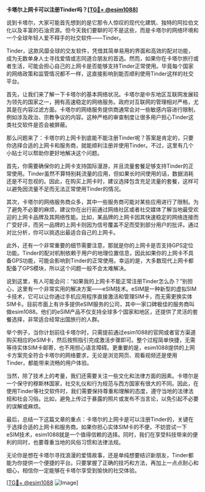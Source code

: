 **卡塔尔上网卡可以注册Tinder吗？[[TG💪+ @esim1088](https://t.me/s/esim1088)]**

说到卡塔尔，大家可能首先想到的是它那令人惊叹的现代化建筑、独特的阿拉伯文化以及丰富的石油资源。但今天我们要聊的可不是这些，而是卡塔尔的网络环境和一个全球年轻人爱不释手的社交软件——Tinder。

Tinder，这款风靡全球的交友软件，凭借其简单易用的界面和高效的配对功能，成为无数单身人士寻找爱情或志同道合朋友的首选。然而，如果你在卡塔尔旅行或者生活，可能会担心自己的上网卡是否能够支持Tinder正常使用。毕竟每个国家的网络政策和监管情况都不一样，这直接影响到能否顺利使用Tinder这样的社交平台。

首先，让我们来了解一下卡塔尔的基本网络状况。卡塔尔是中东地区互联网发展较为领先的国家之一，拥有高速稳定的网络服务。政府对互联网的管理相对严格，尤其是在内容过滤方面。卡塔尔的网络服务提供商通常会对一些敏感内容进行限制，例如涉及政治、宗教争议的内容。这种严格的审查制度让很多用户担心Tinder这类社交软件是否会被屏蔽。

那么问题来了：卡塔尔的上网卡到底能不能注册Tinder呢？答案是肯定的，只要你选择合适的上网卡和服务商，就能顺利注册并使用Tinder。不过，这里有几个小贴士可以帮助你更好地解决这个问题。

首先，你需要确保你的上网卡支持国际漫游，并且流量套餐足够支持Tinder的正常使用。Tinder虽然不算特别耗流量的应用，但如果长时间使用的话，数据消耗还是不可忽视的。因此，在购买上网卡时，建议选择包含充足流量的套餐，这样可以避免因流量不足而无法正常使用Tinder的情况。

其次，卡塔尔的网络服务商众多，其中一些服务商可能对某些应用进行了限制。为了避免不必要的麻烦，建议你在出行前通过网络社区或者社交媒体了解当地最受欢迎的上网卡品牌及其网络性能。比如，某品牌的上网卡因其快速稳定的网络连接而广受好评，而另一品牌的上网卡则因为信号覆盖不足而受到部分用户的批评。通过对比分析，你可以挑选出最适合自己的上网卡。

此外，还有一个非常重要的细节需要注意，那就是你的上网卡是否支持GPS定位功能。Tinder的配对机制依赖于用户的地理位置信息，因此如果你的上网卡不具备GPS功能，可能会影响到Tinder的正常使用。幸运的是，大多数现代上网卡都配备了GPS模块，所以这个问题一般不会太难解决。

说到这里，有人可能会问：“如果我的上网卡不能正常注册Tinder怎么办？”别担心，这里有一个非常实用的解决方案——eSIM技术。eSIM是一种新型的虚拟SIM卡技术，它可以让你通过手机应用程序直接激活和管理SIM卡，而无需更换实体SIM卡。目前市面上有许多提供eSIM服务的公司，其中一家口碑极佳的服务商叫做esim1088。他们的eSIM产品不仅支持全球多个国家和地区，还提供了灵活的套餐选择，非常适合经常出国旅行的人群。

举个例子，当你计划前往卡塔尔时，只需提前通过esim1088的官网或者官方渠道购买相应的eSIM卡，然后按照指引完成激活步骤即可。整个过程简单快捷，无需等待实体SIM卡邮寄，也不用担心语言障碍。更重要的是，esim1088提供的上网卡方案完全符合卡塔尔的网络要求，无论是浏览网页、观看视频还是使用Tinder，都能带来流畅的用户体验。

当然，除了技术上的考量，我们还需要关注一些文化和法律方面的因素。卡塔尔是一个保守的穆斯林国家，社交礼仪和行为规范与西方国家有很大的不同。因此，在使用Tinder等社交软件时，我们需要保持尊重和理解的态度，遵守当地的法律法规和社会习俗。比如，避免上传过于暴露的照片或发布不当言论，以免引起不必要的误解或麻烦。

最后，总结一下这篇文章的重点：卡塔尔的上网卡是可以注册Tinder的，关键在于选择合适的上网卡和服务商。如果你担心实体SIM卡的不便，不妨尝试一下eSIM技术，esim1088就是一个值得信赖的选择。同时，我们在享受科技带来的便利的同时，也要尊重当地的风俗习惯和法律法规。

无论你是想在卡塔尔寻找浪漫的爱情故事，还是单纯想要结识新朋友，Tinder都能为你提供一个便捷的平台。只要掌握了正确的技巧和方法，再加上一点点耐心和细心，相信你一定能够在卡塔尔享受到愉快的社交体验。

[[TG💪+ @esim1088](https://t.me/s/esim1088) ![Image](https://i.postimg.cc/4NQfJmqS/Snipaste-2025-05-13-00-14-12.png)]